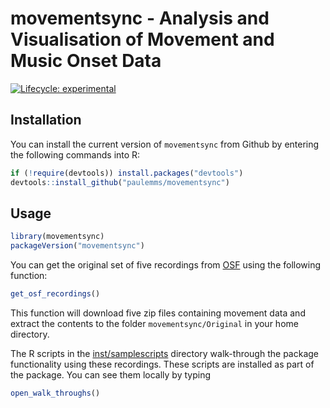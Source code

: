 
<!-- README.md is generated from README.Rmd. Please edit that file -->

# movementsync - Analysis and Visualisation of Movement and Music Onset Data

<!-- badges: start -->

[![Lifecycle:
experimental](https://img.shields.io/badge/lifecycle-experimental-orange.svg)](https://lifecycle.r-lib.org/articles/stages.html#experimental)
<!-- badges: end -->

## Installation

You can install the current version of `movementsync` from Github by
entering the following commands into R:

``` r
if (!require(devtools)) install.packages("devtools")
devtools::install_github("paulemms/movementsync")
```

## Usage

``` r
library(movementsync)
packageVersion("movementsync")
```

You can get the original set of five recordings from
[OSF](https://osf.io/w2s3a) using the following function:

``` r
get_osf_recordings()
```

This function will download five zip files containing movement data and
extract the contents to the folder `movementsync/Original` in your home
directory.

The R scripts in the [inst/samplescripts](inst/samplescripts) directory
walk-through the package functionality using these recordings. These
scripts are installed as part of the package. You can see them locally
by typing

``` r
open_walk_throughs()
```
